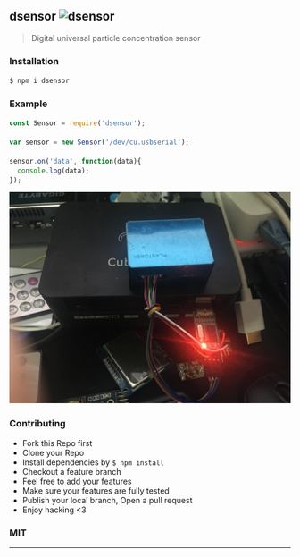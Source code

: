## dsensor ![dsensor](https://img.shields.io/npm/v/dsensor.svg)

> Digital universal particle concentration sensor 

### Installation

```bash
$ npm i dsensor
```

### Example

```js
const Sensor = require('dsensor');

var sensor = new Sensor('/dev/cu.usbserial');

sensor.on('data', function(data){
  console.log(data);
});
```

![](docs/PMS5003.jpg)

### Contributing
- Fork this Repo first
- Clone your Repo
- Install dependencies by `$ npm install`
- Checkout a feature branch
- Feel free to add your features
- Make sure your features are fully tested
- Publish your local branch, Open a pull request
- Enjoy hacking <3

### MIT

---
